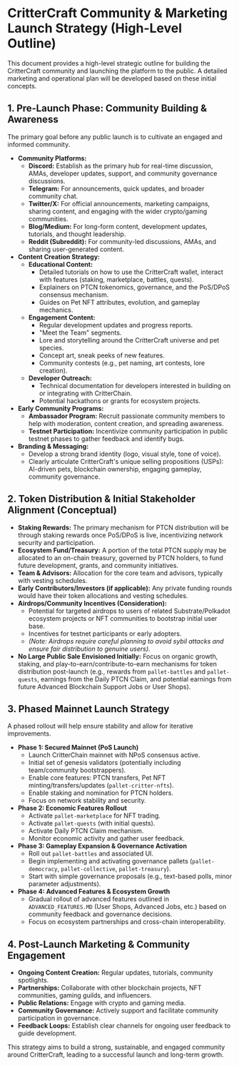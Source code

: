 # CritterCraft Community & Marketing Launch Strategy (High-Level Outline)

This document provides a high-level strategic outline for building the CritterCraft community and launching the platform to the public. A detailed marketing and operational plan will be developed based on these initial concepts.

## 1. Pre-Launch Phase: Community Building & Awareness

The primary goal before any public launch is to cultivate an engaged and informed community.

*   **Community Platforms:**
    *   **Discord:** Establish as the primary hub for real-time discussion, AMAs, developer updates, support, and community governance discussions.
    *   **Telegram:** For announcements, quick updates, and broader community chat.
    *   **Twitter/X:** For official announcements, marketing campaigns, sharing content, and engaging with the wider crypto/gaming communities.
    *   **Blog/Medium:** For long-form content, development updates, tutorials, and thought leadership.
    *   **Reddit (Subreddit):** For community-led discussions, AMAs, and sharing user-generated content.
*   **Content Creation Strategy:**
    *   **Educational Content:**
        *   Detailed tutorials on how to use the CritterCraft wallet, interact with features (staking, marketplace, battles, quests).
        *   Explainers on PTCN tokenomics, governance, and the PoS/DPoS consensus mechanism.
        *   Guides on Pet NFT attributes, evolution, and gameplay mechanics.
    *   **Engagement Content:**
        *   Regular development updates and progress reports.
        *   "Meet the Team" segments.
        *   Lore and storytelling around the CritterCraft universe and pet species.
        *   Concept art, sneak peeks of new features.
        *   Community contests (e.g., pet naming, art contests, lore creation).
    *   **Developer Outreach:**
        *   Technical documentation for developers interested in building on or integrating with CritterChain.
        *   Potential hackathons or grants for ecosystem projects.
*   **Early Community Programs:**
    *   **Ambassador Program:** Recruit passionate community members to help with moderation, content creation, and spreading awareness.
    *   **Testnet Participation:** Incentivize community participation in public testnet phases to gather feedback and identify bugs.
*   **Branding & Messaging:**
    *   Develop a strong brand identity (logo, visual style, tone of voice).
    *   Clearly articulate CritterCraft's unique selling propositions (USPs): AI-driven pets, blockchain ownership, engaging gameplay, community governance.

## 2. Token Distribution & Initial Stakeholder Alignment (Conceptual)

*   **Staking Rewards:** The primary mechanism for PTCN distribution will be through staking rewards once PoS/DPoS is live, incentivizing network security and participation.
*   **Ecosystem Fund/Treasury:** A portion of the total PTCN supply may be allocated to an on-chain treasury, governed by PTCN holders, to fund future development, grants, and community initiatives.
*   **Team & Advisors:** Allocation for the core team and advisors, typically with vesting schedules.
*   **Early Contributors/Investors (if applicable):** Any private funding rounds would have their token allocations and vesting schedules.
*   **Airdrops/Community Incentives (Consideration):**
    *   Potential for targeted airdrops to users of related Substrate/Polkadot ecosystem projects or NFT communities to bootstrap initial user base.
    *   Incentives for testnet participants or early adopters.
    *   *(Note: Airdrops require careful planning to avoid sybil attacks and ensure fair distribution to genuine users).*
*   **No Large Public Sale Envisioned Initially:** Focus on organic growth, staking, and play-to-earn/contribute-to-earn mechanisms for token distribution post-launch (e.g., rewards from `pallet-battles` and `pallet-quests`, earnings from the Daily PTCN Claim, and potential earnings from future Advanced Blockchain Support Jobs or User Shops).

## 3. Phased Mainnet Launch Strategy

A phased rollout will help ensure stability and allow for iterative improvements.

*   **Phase 1: Secured Mainnet (PoS Launch)**
    *   Launch CritterChain mainnet with NPoS consensus active.
    *   Initial set of genesis validators (potentially including team/community bootstrappers).
    *   Enable core features: PTCN transfers, Pet NFT minting/transfers/updates (`pallet-critter-nfts`).
    *   Enable staking and nomination for PTCN holders.
    *   Focus on network stability and security.
*   **Phase 2: Economic Features Rollout**
    *   Activate `pallet-marketplace` for NFT trading.
    *   Activate `pallet-quests` (with initial quests).
    *   Activate Daily PTCN Claim mechanism.
    *   Monitor economic activity and gather user feedback.
*   **Phase 3: Gameplay Expansion & Governance Activation**
    *   Roll out `pallet-battles` and associated UI.
    *   Begin implementing and activating governance pallets (`pallet-democracy`, `pallet-collective`, `pallet-treasury`).
    *   Start with simple governance proposals (e.g., text-based polls, minor parameter adjustments).
*   **Phase 4: Advanced Features & Ecosystem Growth**
    *   Gradual rollout of advanced features outlined in `ADVANCED_FEATURES.MD` (User Shops, Advanced Jobs, etc.) based on community feedback and governance decisions.
    *   Focus on ecosystem partnerships and cross-chain interoperability.

## 4. Post-Launch Marketing & Community Engagement

*   **Ongoing Content Creation:** Regular updates, tutorials, community spotlights.
*   **Partnerships:** Collaborate with other blockchain projects, NFT communities, gaming guilds, and influencers.
*   **Public Relations:** Engage with crypto and gaming media.
*   **Community Governance:** Actively support and facilitate community participation in governance.
*   **Feedback Loops:** Establish clear channels for ongoing user feedback to guide development.

This strategy aims to build a strong, sustainable, and engaged community around CritterCraft, leading to a successful launch and long-term growth.
